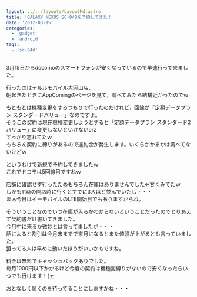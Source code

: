 ```yaml
---
layout: ../../layouts/LayoutMd.astro
title: 'GALAXY NEXUS SC-04Dを予約してきた！'
date: '2012-03-15'
categories:
  - 'gadget'
  - 'android'
tags:
  - 'sc-04d'
---
```


3月15日からdocomoのスマートフォンが安くなっているので早速行って来ました。

行ったのはテルルモバイル大岡山店．  
朝起きたときにAppComingのページを見て，調べてみたら結構近かったのでｗ

もともとは機種変更をするつもりで行ったのだけれど，回線が「定額データプラン スタンダードバリュー」なのですよ。  
そうこの契約は現在機種変更しようとすると「定額データプラン スタンダード2 バリュー」に変更しないといけないorz  
すっかり忘れてたｗ  
もちろん契約に縛りがあるので違約金が発生します。いくらかかるかは調べてないけどｗ

というわけで新規で予約してきましたｗ  
これでドコモは5回線目ですねｗ

店舗に確認せず行ったためもちろん在庫はありませんでした←甘くみてたｗ  
しかも11時の開店時に行くとすでに3人ほど並んでいたし・・・  
まぁ今日はイーモバイルのLTE開始日でもありますからね。

そういうことなのでいつ在庫が入るかわからないということだったのでとりあえず契約書だけ書いてきました。  
今月中に来るか微妙とは言ってましたが・・・  
話によると割引は今月末までで来月になるとまた値段が上がるとも言っていました。  
狙ってる人は早めに動いたほうがいいかもですね。

料金は無料でキャッシュバックありでした。  
毎月1000円以下かかるけど今度の契約は機種変縛りがないので安くなったらいつでも行けます！(ェ

おとなしく届くのを待ってることにしますかね・・・
